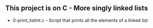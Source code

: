 ## This project is on C - More singly linked lists
+ 0-print_listint.c - Script that prints all the elements of a linked list

